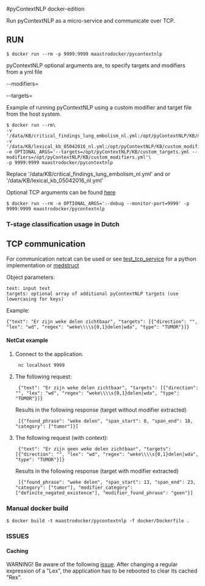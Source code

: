 #pyContextNLP docker-edition

Run pyContextNLP as a micro-service and communicate over TCP.


## RUN
    
    $ docker run --rm -p 9999:9999 maastrodocker/pycontextnlp
            
pyContextNLP optional arguments are, to specify targets and modifiers from a yml file
   
   --modifiers=
   
   --targets=
      
Example of running pyContextNLP using a custom modifier and target file from the host system.
    
    $ docker run --rm\
    -v '/data/KB/critical_findings_lung_embolism_nl.yml:/opt/pyContextNLP/KB/manual_targets.yml'\
    -v '/data/KB/lexical_kb_05042016_nl.yml:/opt/pyContextNLP/KB/custom_modifiers.yml'\
    -e OPTIONAL_ARGS='--targets=/opt/pyContextNLP/KB/custom_targets.yml --modifiers=/opt/pyContextNLP/KB/custom_modifiers.yml'\
    -p 9999:9999 maastrodocker/pycontextnlp

Replace '/data/KB/critical_findings_lung_embolism_nl.yml' and or '/data/KB/lexical_kb_05042016_nl.yml' 
    
Optional TCP arguments can be found [here](https://github.com/dturanski/springcloudstream)
    
    $ docker run --rm -e OPTIONAL_ARGS='--debug --monitor-port=9999' -p 9999:9999 maastrodocker/pycontextnlp

 ### T-stage classification usage in Dutch


    
## TCP communication

For communication netcat can be used or see [test_tcp_service](../tests/pyConTextNLP/test_tcp_service.py) for a python implementation or [medstruct](https://github.com/maastroclinic/medstruct)

Object parameters:

    text: input text
    targets: optional array of additional pyContextNLP targets (use lowercasing for keys)

Example:

    {"text": "Er zijn weke delen zichtbaar", "targets": [{"direction": "", "lex": "wd", "regex": "weke\\\\s{0,1}delen|wda", "type": "TUMOR"}]}

#### NetCat example
    
1. Connect to the application.
    
        nc localhost 9999
     
2. The following request:    
    
        {"text": "Er zijn weke delen zichtbaar", "targets": [{"direction": "", "lex": "wd", "regex": "weke\\\\s{0,1}delen|wda", "type": "TUMOR"}]}
    Results in the following response (target without modifier extracted)

        [{"found_phrase": "weke delen", "span_start": 8, "span_end": 18, "category": ["tumor"]}]
    
3. The following request (with context):
        
        {"text": "Er zijn geen weke delen zichtbaar", "targets": [{"direction": "", "lex": "wd", "regex": "weke\\\\s{0,1}delen|wda", "type": "TUMOR"}]}
    Results in the following response (target with modifier extracted)
        
        [{"found_phrase": "weke delen", "span_start": 13, "span_end": 23, "category": ["tumor"], "modifier_category": ["definite_negated_existence"], "modifier_found_phrase": "geen"}]


### Manual docker build

    $ docker build -t maastrodocker/pycontextnlp -f docker/Dockerfile .
    

### ISSUES


#### Caching
WARNING! Be aware of the following [issue](https://github.com/chapmanbe/pyConTextNLP/issues/13).
After changing a regular expression of a "Lex", the application has to be rebooted to clear its cached "Rex".